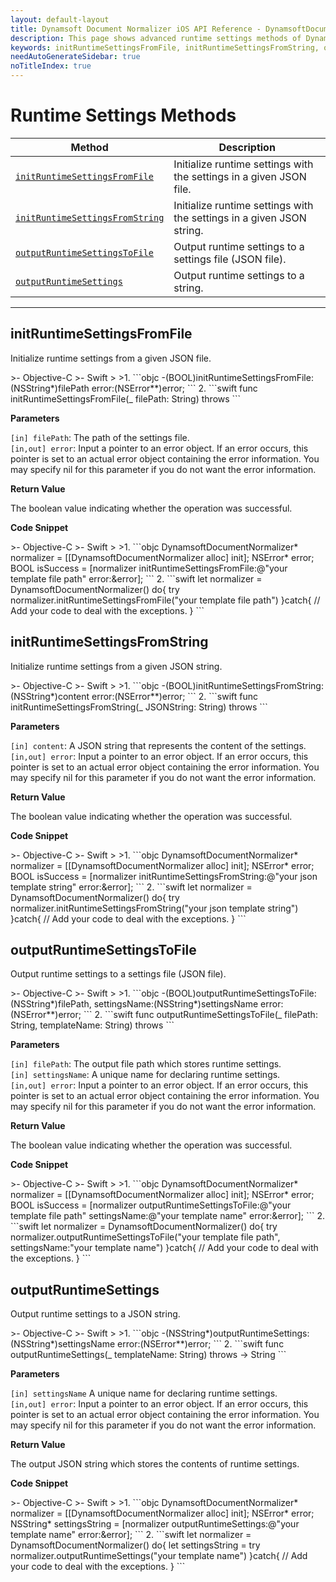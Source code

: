 ```yaml
---
layout: default-layout
title: Dynamsoft Document Normalizer iOS API Reference - DynamsoftDocumentNormalizer Runtime Settings Advanced Methods
description: This page shows advanced runtime settings methods of Dynamsoft Document Normalizer for iOS SDK.
keywords: initRuntimeSettingsFromFile, initRuntimeSettingsFromString, outputRuntimeSettingsToFile, outputRuntimeSettings, runtime settings advanced methods, DynamsoftDocumentNormalizer, api reference, ios
needAutoGenerateSidebar: true
noTitleIndex: true
---
```


# Runtime Settings Methods

  | Method               | Description |
  |----------------------|-------------|
  | [`initRuntimeSettingsFromFile`](#initruntimesettingsfromfile)  | Initialize runtime settings with the settings in a given JSON file. |
  | [`initRuntimeSettingsFromString`](#initruntimesettingsfromstring) | Initialize runtime settings with the settings in a given JSON string. |
  | [`outputRuntimeSettingsToFile`](#outputruntimesettingstofile) | Output runtime settings to a settings file (JSON file). |
  | [`outputRuntimeSettings`](#outputruntimesettings) | Output runtime settings to a string. |

  ---

## initRuntimeSettingsFromFile

Initialize runtime settings from a given JSON file.

<div class="sample-code-prefix"></div>
>- Objective-C
>- Swift
>
>1. 
```objc
-(BOOL)initRuntimeSettingsFromFile:(NSString*)filePath error:(NSError**)error;
```
2. 
```swift
func initRuntimeSettingsFromFile(_ filePath: String) throws
```

**Parameters**

`[in] filePath`: The path of the settings file.  
`[in,out] error`: Input a pointer to an error object. If an error occurs, this pointer is set to an actual error object containing the error information. You may specify nil for this parameter if you do not want the error information.

**Return Value**

The boolean value indicating whether the operation was successful.

**Code Snippet**

<div class="sample-code-prefix"></div>
>- Objective-C
>- Swift
>
>1. 
```objc
DynamsoftDocumentNormalizer* normalizer = [[DynamsoftDocumentNormalizer alloc] init];
NSError* error;
BOOL isSuccess = [normalizer initRuntimeSettingsFromFile:@"your template file path" error:&error];
```
2. 
```swift
let normalizer = DynamsoftDocumentNormalizer()
do{
   try normalizer.initRuntimeSettingsFromFile("your template file path")
}catch{
   // Add your code to deal with the exceptions.
}
```

## initRuntimeSettingsFromString

Initialize runtime settings from a given JSON string.

<div class="sample-code-prefix"></div>
>- Objective-C
>- Swift
>
>1. 
```objc
-(BOOL)initRuntimeSettingsFromString:(NSString*)content error:(NSError**)error;
```
2. 
```swift
func initRuntimeSettingsFromString(_ JSONString: String) throws
```

**Parameters**

`[in] content`: A JSON string that represents the content of the settings.  
`[in,out] error`: Input a pointer to an error object. If an error occurs, this pointer is set to an actual error object containing the error information. You may specify nil for this parameter if you do not want the error information.

**Return Value**

The boolean value indicating whether the operation was successful.

**Code Snippet**

<div class="sample-code-prefix"></div>
>- Objective-C
>- Swift
>
>1. 
```objc
DynamsoftDocumentNormalizer* normalizer = [[DynamsoftDocumentNormalizer alloc] init];
NSError* error;
BOOL isSuccess = [normalizer initRuntimeSettingsFromString:@"your json template string" error:&error];
```
2. 
```swift
let normalizer = DynamsoftDocumentNormalizer()
do{
   try normalizer.initRuntimeSettingsFromString("your json template string")
}catch{
   // Add your code to deal with the exceptions.
}
```

## outputRuntimeSettingsToFile

Output runtime settings to a settings file (JSON file).

<div class="sample-code-prefix"></div>
>- Objective-C
>- Swift
>
>1. 
```objc
-(BOOL)outputRuntimeSettingsToFile:(NSString*)filePath, settingsName:(NSString*)settingsName error:(NSError**)error;
```
2. 
```swift
func outputRuntimeSettingsToFile(_ filePath: String, templateName: String) throws
```

**Parameters**

`[in] filePath`: The output file path which stores runtime settings.  
`[in] settingsName`: A unique name for declaring runtime settings.  
`[in,out] error`: Input a pointer to an error object. If an error occurs, this pointer is set to an actual error object containing the error information. You may specify nil for this parameter if you do not want the error information.

**Return Value**

The boolean value indicating whether the operation was successful.

**Code Snippet**

<div class="sample-code-prefix"></div>
>- Objective-C
>- Swift
>
>1. 
```objc
DynamsoftDocumentNormalizer* normalizer = [[DynamsoftDocumentNormalizer alloc] init];
NSError* error;
BOOL isSuccess = [normalizer outputRuntimeSettingsToFile:@"your template file path" settingsName:@"your template name" error:&error];
```
2. 
```swift
let normalizer = DynamsoftDocumentNormalizer()
do{
   try normalizer.outputRuntimeSettingsToFile("your template file path", settingsName:"your template name")
}catch{
   // Add your code to deal with the exceptions.
}
```

## outputRuntimeSettings

Output runtime settings to a JSON string.

<div class="sample-code-prefix"></div>
>- Objective-C
>- Swift
>
>1. 
```objc
-(NSString*)outputRuntimeSettings:(NSString*)settingsName error:(NSError**)error;
```
2. 
```swift
func outputRuntimeSettings(_ templateName: String) throws -> String
```

**Parameters** 

`[in] settingsName` A unique name for declaring runtime settings.  
`[in,out] error`: Input a pointer to an error object. If an error occurs, this pointer is set to an actual error object containing the error information. You may specify nil for this parameter if you do not want the error information.

**Return Value**

The output JSON string which stores the contents of runtime settings.

**Code Snippet**

<div class="sample-code-prefix"></div>
>- Objective-C
>- Swift
>
>1. 
```objc
DynamsoftDocumentNormalizer* normalizer = [[DynamsoftDocumentNormalizer alloc] init];
NSError* error;
NSString* settingsString = [normalizer outputRuntimeSettings:@"your template name" error:&error];
```
2. 
```swift
let normalizer = DynamsoftDocumentNormalizer()
do{
   let settingsString = try normalizer.outputRuntimeSettings("your template name")
}catch{
   // Add your code to deal with the exceptions.
}
```
